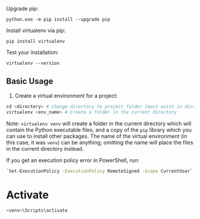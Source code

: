Upgrade pip:

`python.exe -m pip install --upgrade pip`

Install virtualenv via pip:

`pip install virtualenv`

Test your installation:

`virtualenv --version`

## Basic Usage
1. Create a virtual environment for a project:

```Python
cd <directory> # change directory to project folder (must exist in directory)
virtualenv <env_name> # Create a folder in the current directory
```
Note: `virtualenv venv` will create a folder in the current directory which will contain the Python executable files, and a copy of the `pip` library which you can use to install other packages. The name of the virtual environment (in this case, it was `venv`) can be anything; omitting the name will place the files in the current directory instead.

If you get an execution policy error in PowerShell, run:
```Bash
`Set-ExecutionPolicy -ExecutionPolicy RemoteSigned -Scope CurrentUser`
```

# Activate

```Python
<venv>\Scripts\activate
```

